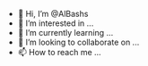 - 👋 Hi, I’m @AlBashs
- 👀 I’m interested in ...
- 🌱 I’m currently learning ...
- 💞️ I’m looking to collaborate on ...
- 📫 How to reach me ...

<!---
AlBashs/AlBashs is a ✨ special ✨ repository because its `README.md` (this file) appears on your GitHub profile.
You can click the Preview link to take a look at your changes.
--->
